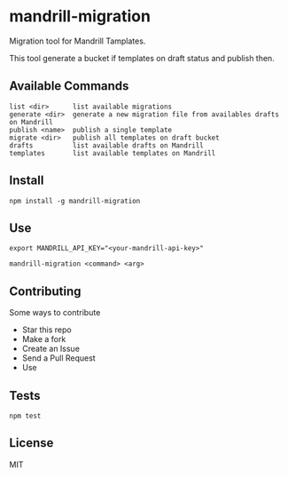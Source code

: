 # mandrill-migration

Migration tool for Mandrill Tamplates.

This tool generate a bucket if templates on draft status and publish then.

## Available Commands

```
list <dir>      list available migrations
generate <dir>  generate a new migration file from availables drafts on Mandrill
publish <name>  publish a single template
migrate <dir>   publish all templates on draft bucket
drafts          list available drafts on Mandrill
templates       list available templates on Mandrill
```

## Install

``` 
npm install -g mandrill-migration
```

## Use

```
export MANDRILL_API_KEY="<your-mandrill-api-key>"

mandrill-migration <command> <arg>
```

## Contributing

Some ways to contribute

- Star this repo
- Make a fork
- Create an Issue
- Send a Pull Request
- Use

## Tests

```
npm test
```

## License
MIT
